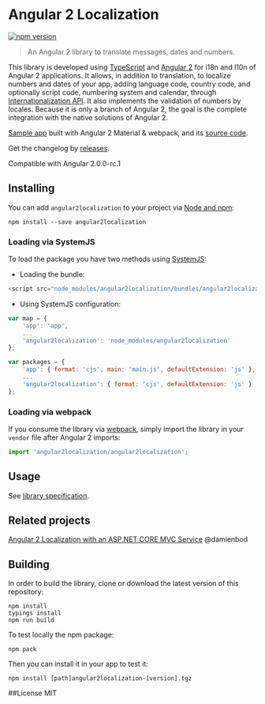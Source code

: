 # Angular 2 Localization
[![npm version](https://badge.fury.io/js/angular2localization.svg)](https://badge.fury.io/js/angular2localization)
> An Angular 2 library to translate messages, dates and numbers.

This library is developed using [TypeScript](https://www.typescriptlang.org/) and [Angular 2](https://angular.io/) for i18n and l10n of Angular 2 applications. 
It allows, in addition to translation, to localize numbers and dates of your app, adding language code, country code, and optionally script code, numbering system and calendar, through [Internationalization API](https://developer.mozilla.org/it/docs/Web/JavaScript/Reference/Global_Objects/Intl). It also implements the validation of numbers by locales. 
Because it is only a branch of Angular 2, the goal is the complete integration with the native solutions of Angular 2.

[Sample app](http://robisim74.github.io/angular2localization) built with Angular 2 Material & webpack, and its [source code](https://github.com/robisim74/angular2localization/tree/gh-pages).

Get the changelog by [releases](https://github.com/robisim74/angular2localization/releases).

Compatible with Angular 2.0.0-rc.1

## Installing
You can add `angular2localization` to your project via [Node and npm](https://nodejs.org):
```
npm install --save angular2localization
```

### Loading via SystemJS
To load the package you have two methods using [SystemJS](https://github.com/systemjs/systemjs):
- Loading the bundle:
```JavaScript
<script src="node_modules/angular2localization/bundles/angular2localization.js"></script>
```
- Using SystemJS configuration:
```JavaScript
var map = {
    'app': 'app',
    ...
    'angular2localization': 'node_modules/angular2localization'
};

var packages = {
    'app': { format: 'cjs', main: 'main.js', defaultExtension: 'js' },
    ...
    'angular2localization': { format: 'cjs', defaultExtension: 'js' }
};
```

### Loading via webpack
If you consume the library via [webpack](https://webpack.github.io/), simply import the library in your `vendor` file after Angular 2 imports:
```TypeScript
import 'angular2localization/angular2localization';
```

## Usage
See [library specification](https://github.com/robisim74/angular2localization/blob/master/doc/spec.md).

## Related projects
[Angular 2 Localization with an ASP.NET CORE MVC Service](https://damienbod.com/2016/04/29/angular-2-localization-with-an-asp-net-core-mvc-service/) @damienbod

## Building
In order to build the library, clone or download the latest version of this repository:
```
npm install
typings install
npm run build
```
To test locally the npm package:
```
npm pack
```
Then you can install it in your app to test it:
```
npm install [path]angular2localization-[version].tgz
```

##License
MIT
